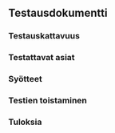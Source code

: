 ## Testausdokumentti

### Testauskattavuus

### Testattavat asiat

### Syötteet

### Testien toistaminen

### Tuloksia